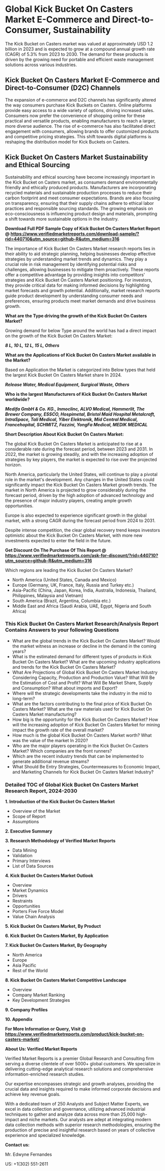 <h1>Global Kick Bucket On Casters Market E-Commerce and Direct-to-Consumer, Sustainability</h1><p class=""><p>The Kick Bucket on Casters market was valued at approximately USD 1.2 billion in 2023 and is expected to grow at a compound annual growth rate (CAGR) of 5.3% from 2023 to 2030. The demand for these products is driven by the growing need for portable and efficient waste management solutions across various industries.</p><h2>Kick Bucket On Casters Market E-Commerce and Direct-to-Consumer (D2C) Channels</h2><p>The expansion of e-commerce and D2C channels has significantly altered the way consumers purchase Kick Buckets on Casters. Online platforms provide easy access to a wide variety of options, driving increased sales. Consumers now prefer the convenience of shopping online for these practical and versatile products, enabling manufacturers to reach a larger, more diverse audience. The rise of e-commerce has also facilitated direct engagement with consumers, allowing brands to offer customized products and competitive pricing strategies. This shift towards digital platforms is reshaping the distribution model for Kick Buckets on Casters.</p><h2>Kick Bucket On Casters Market Sustainability and Ethical Sourcing</h2><p>Sustainability and ethical sourcing have become increasingly important in the Kick Bucket on Casters market, as consumers demand environmentally friendly and ethically produced products. Manufacturers are incorporating recycled materials and sustainable production processes to reduce their carbon footprint and meet consumer expectations. Brands are also focusing on transparency, ensuring that their supply chains adhere to ethical labor practices and responsible sourcing standards. The growing emphasis on eco-consciousness is influencing product design and materials, prompting a shift towards more sustainable options in the industry.</p></p><p class=""><strong>Download Full PDF Sample Copy of Kick Bucket On Casters Market Report @ <a href="https://www.verifiedmarketreports.com/download-sample/?rid=440710&utm_source=github-R&utm_medium=316" target="_blank">https://www.verifiedmarketreports.com/download-sample/?rid=440710&utm_source=github-R&utm_medium=316</a></strong></p><p>The importance of&nbsp;Kick Bucket On Casters Market research reports lies in their ability to aid strategic planning, helping businesses develop effective strategies by understanding market trends and dynamics. They play a crucial role in risk management by identifying potential risks and challenges, allowing businesses to mitigate them proactively. These reports offer a competitive advantage by providing insights into competitors' strategies and Kick Bucket On Casters Market positioning. For investors, they provide critical data for making informed decisions by highlighting market forecasts and growth potential. Additionally, market research reports guide product development by understanding consumer needs and preferences, ensuring products meet market demands and drive business growth.</p><p><strong>What are the&nbsp;Type driving the growth of the Kick Bucket On Casters Market?</strong></p><p id="" class="">Growing demand for below Type around the world has had a direct impact on the growth of the Kick Bucket On Casters Market:</p><p class=""><em><strong>8 L, 10 L, 12 L, 15 L, Others</strong></em></p><p class=""><strong>What are the&nbsp;Applications&nbsp;of Kick Bucket On Casters Market available in the Market?</strong></p><p id="" class="">Based on Application the Market is categorized into Below types that held the largest Kick Bucket On Casters Market share In 2024.</p><p class=""><em><strong>Release Water, Medical Equipment, Surgical Waste, Others</strong></em></p><p class=""><strong>Who is the largest Manufacturers of Kick Bucket On Casters Market worldwide?</strong></p><p><em><strong>Medifa GmbH & Co. KG., Inmoclinc, ALVO Medical, Hammerlit, The Brewer Company, ESSCO, Hospimetal, Bristol Maid Hospital Metalcraft, IntraSpace, Tali Medical, Yiber Elektronik, Mid Central Medical, Francehopital, SCHMITZ, Fazzini, YongFa Medical, MEDIK MEDICAL</strong></em></p><p id="" class=""><strong>Short Description About Kick Bucket On Casters Market:</strong></p><p>The global Kick Bucket On Casters Market is anticipated to rise at a considerable rate during the forecast period, between 2023 and 2031. In 2022, the market is growing steadily, and with the increasing adoption of strategies by key players, the market is expected to rise over the projected horizon.</p><p>North America, particularly the United States, will continue to play a pivotal role in the market's development. Any changes in the United States could significantly impact the Kick Bucket On Casters Market growth trends. The market in North America is projected to grow considerably during the forecast period, driven by the high adoption of advanced technology and the presence of major industry players, creating ample growth opportunities.</p><p>Europe is also expected to experience significant growth in the global market, with a strong CAGR during the forecast period from 2024 to 2031.</p><p>Despite intense competition, the clear global recovery trend keeps investors optimistic about the Kick Bucket On Casters Market, with more new investments expected to enter the field in the future.</p><p id="" class=""><strong>Get Discount On The Purchase Of This Report @ <a href="https://www.verifiedmarketreports.com/ask-for-discount/?rid=440710?utm_source=github-R&utm_medium=316" target="_blank">https://www.verifiedmarketreports.com/ask-for-discount/?rid=440710?utm_source=github-R&utm_medium=316</a></strong></p><p class="">Which regions are leading the Kick Bucket On Casters Market?</p><ul><li>North America (United States, Canada and Mexico)</li><li>Europe (Germany, UK, France, Italy, Russia and Turkey etc.)</li><li>Asia-Pacific (China, Japan, Korea, India, Australia, Indonesia, Thailand, Philippines, Malaysia and Vietnam)</li><li>South America (Brazil, Argentina, Columbia etc.)</li><li>Middle East and Africa (Saudi Arabia, UAE, Egypt, Nigeria and South Africa)</li></ul><h3 id="" class="">This Kick Bucket On Casters Market Research/Analysis Report Contains Answers to your following Questions</h3><ul><li>What are the global trends in the Kick Bucket On Casters Market? Would the market witness an increase or decline in the demand in the coming years?</li><li>What is the estimated demand for different types of products in Kick Bucket On Casters Market? What are the upcoming industry applications and trends for the Kick Bucket On Casters Market?</li><li>What Are Projections of Global Kick Bucket On Casters Market Industry Considering Capacity, Production and Production Value? What Will Be the Estimation of Cost and Profit? What Will Be Market Share, Supply and Consumption? What about imports and Export?</li><li>Where will the strategic developments take the industry in the mid to long-term?</li><li>What are the factors contributing to the final price of Kick Bucket On Casters Market? What are the raw materials used for Kick Bucket On Casters Market manufacturing?</li><li>How big is the opportunity for the Kick Bucket On Casters Market? How will the increasing adoption of Kick Bucket On Casters Market for mining impact the growth rate of the overall market?</li><li>How much is the global Kick Bucket On Casters Market worth? What was the value of the market In 2020?</li><li>Who are the major players operating in the Kick Bucket On Casters Market? Which companies are the front runners?</li><li>Which are the recent industry trends that can be implemented to generate additional revenue streams?</li><li>What Should Be Entry Strategies, Countermeasures to Economic Impact, and Marketing Channels for Kick Bucket On Casters Market Industry?</li></ul><h3 id="" class="">Detailed TOC of Global Kick Bucket On Casters Market Research Report, 2024-2030</h3><p id="" class=""><strong>1. Introduction of the Kick Bucket On Casters Market</strong></p><ul><li>Overview of the Market</li><li>Scope of Report</li><li>Assumptions</li></ul><p id="" class=""><strong>2. Executive Summary</strong></p><p id="" class=""><strong>3. Research Methodology of Verified Market Reports</strong></p><ul><li>Data Mining</li><li>Validation</li><li>Primary Interviews</li><li>List of Data Sources</li></ul><p id="" class=""><strong>4. Kick Bucket On Casters Market Outlook</strong></p><ul><li>Overview</li><li>Market Dynamics</li><li>Drivers</li><li>Restraints</li><li>Opportunities</li><li>Porters Five Force Model</li><li>Value Chain Analysis</li></ul><p id="" class=""><strong>5. Kick Bucket On Casters Market, By Product</strong></p><p id="" class=""><strong>6. Kick Bucket On Casters Market, By Application</strong></p><p id="" class=""><strong>7. Kick Bucket On Casters Market, By Geography</strong></p><ul><li>North America</li><li>Europe</li><li>Asia Pacific</li><li>Rest of the World</li></ul><p id="" class=""><strong>8. Kick Bucket On Casters Market Competitive Landscape</strong></p><ul><li>Overview</li><li>Company Market Ranking</li><li>Key Development Strategies</li></ul><p id="" class=""><strong>9. Company Profiles</strong></p><p id="" class=""><strong>10. Appendix</strong></p><p id="" class=""><strong>For More Information or Query, Visit @ <a href="https://www.verifiedmarketreports.com/product/kick-bucket-on-casters-market/" target="_blank">https://www.verifiedmarketreports.com/product/kick-bucket-on-casters-market/</a></strong></p><p id="" class=""><strong>About Us: Verified Market Reports</strong></p><p id="" class="">Verified Market Reports is a premier Global Research and Consulting firm serving a diverse clientele of over 5000+ global customers. We specialize in delivering cutting-edge analytical research solutions and comprehensive information-enriched research studies.</p><p id="" class="">Our expertise encompasses strategic and growth analyses, providing the crucial data and insights required to make informed corporate decisions and achieve key revenue goals.</p><p id="" class="">With a dedicated team of 250 Analysts and Subject Matter Experts, we excel in data collection and governance, utilizing advanced industrial techniques to gather and analyze data across more than 25,000 high-impact and niche markets. Our analysts are adept at integrating modern data collection methods with superior research methodologies, ensuring the production of precise and insightful research based on years of collective experience and specialized knowledge.</p><p id="" class=""><strong>Contact us:</strong></p><p id="" class="">Mr. Edwyne Fernandes</p><p id="" class="">US: +1(302) 551-2611</p>